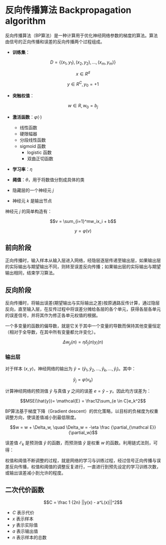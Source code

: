 # 反向传播算法 Backpropagation algorithm

反向传播算法（BP算法）是一种计算用于优化神经网络参数的梯度的算法。算法由信号的正向传播和误差的反向传播两个过程组成。

- **训练集**：

$$D = \{(x_1, y_1), (x_2, y_2), \dots, (x_m, y_m)\}$$

$$x \in R^d$$

$$y \in R^C, y_0 = +1$$

- **突触权值**：

$$w \in R, w_0 = b_j$$

- **激活函数**：$\varphi(\cdot)$

  - 线性函数
  - 硬限幅器
  - 分段线性函数
  - sigmoid 函数
    - logistic 函数
    - 双曲正切函数

- **学习率**：$\eta$

- **阈值**：$\theta$，用于将数值分割成具体的类

- 隐藏层的一个神经元 $j$

- 神经元 $k$ 是输出节点

神经元 $j$ 的简单构造有：

$$v = \sum_{i=1}^mw_ix_i + b$$

$$y = \varphi(v)$$

## 前向阶段

正向传播时，输入样本从输入层进入网络，经隐层逐层传递至输出层，如果输出层的实际输出与期望输出不同，则转至误差反向传播；如果输出层的实际输出与期望输出相同，结束学习算法。

## 反向阶段

反向传播时，将输出误差(期望输出与实际输出之差)按原通路反传计算，通过隐层反向，直至输入层，在反传过程中将误差分摊给各层的各个单元，获得各层各单元的误差信号，并将其作为修正各单元权值的根据。

一个多变量的函数的偏导数，就是它关于其中一个变量的导数而保持其他变量恒定（相对于全导数，在其中所有变量都允许变化）。

$$\Delta w_{ji}(n)= \eta \delta_j(n)y_i(n)$$

### 输出层

对于样本 $(x, y)$，神经网络的输出为 $\hat{y} = (\hat{y}_1, \hat{y}_2,\dots , \hat{y}_k, \dots, \hat{y}_l)$。其中：

$$\hat{y}_j = \varphi(v_k)$$

计算神经网络的预测值 $\hat{y}$ 与真值 $y$ 之间的误差 $e = \hat{y} - y$。因此均方误差为：

$$MSE(\hat{y})= \mathcal{E} = \frac12\sum_{e \in C}e_k^2$$

BP算法基于梯度下降（Gradient descent）的优化策略，以目标的负梯度为权重调整方向，使误差值减小到最低限度。

$$w = w + \Delta_w, \quad \Delta_w = -\eta \frac {\partial_{\mathcal E}} {\partial_w}$$

误差值 $\mathcal{E}_k$ 是预测值 $\hat{y}$ 的函数，而预测值 $\hat{y}$ 是权重 $w$ 的函数。利用链式法则，可得：

权值和阈值不断调整的过程，就是网络的学习与训练过程，经过信号正向传播与误差反向传播，权值和阈值的调整反复进行，一直进行到预先设定的学习训练次数，或输出误差减小到允许的程度。

## 二次代价函数

$$C = \frac 1 {2n} ||y(x) - a^L(x)||^2$$

- $C$ 表示代价
- $x$ 表示样本
- $y$ 表示实际值
- $a$ 表示输出值
- $n$ 表示样本的总数
